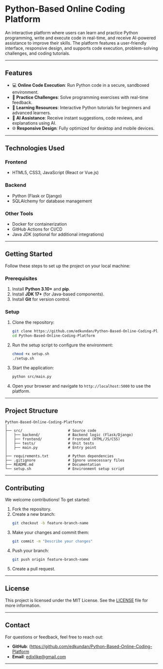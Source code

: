 # **Python-Based Online Coding Platform**

An interactive platform where users can learn and practice Python programming, write and execute code in real-time, and receive AI-powered assistance to improve their skills. The platform features a user-friendly interface, responsive design, and supports code execution, problem-solving challenges, and coding tutorials.

---

## **Features**
- 💻 **Online Code Execution**: Run Python code in a secure, sandboxed environment.
- 🎯 **Practice Challenges**: Solve programming exercises with real-time feedback.
- 📖 **Learning Resources**: Interactive Python tutorials for beginners and advanced learners.
- 🤖 **AI Assistance**: Receive instant suggestions, code reviews, and explanations using AI.
- 🌐 **Responsive Design**: Fully optimized for desktop and mobile devices.

---

## **Technologies Used**
### **Frontend**
- HTML5, CSS3, JavaScript (React or Vue.js)
  
### **Backend**
- Python (Flask or Django)
- SQLAlchemy for database management

### **Other Tools**
- Docker for containerization
- GitHub Actions for CI/CD
- Java JDK (optional for additional integrations)

---

## **Getting Started**
Follow these steps to set up the project on your local machine:

### **Prerequisites**
1. Install **Python 3.10+** and **pip**.
2. Install **JDK 17+** (for Java-based components).
3. Install **Git** for version control.

### **Setup**
1. Clone the repository:
   ```bash
   git clone https://github.com/edkundan/Python-Based-Online-Coding-Platform.git
   cd Python-Based-Online-Coding-Platform
   ```

2. Run the setup script to configure the environment:
   ```bash
   chmod +x setup.sh
   ./setup.sh
   ```

3. Start the application:
   ```bash
   python src/main.py
   ```

4. Open your browser and navigate to `http://localhost:5000` to use the platform.

---

## **Project Structure**
```
Python-Based-Online-Coding-Platform/
│
├── src/                     # Source code
│   ├── backend/             # Backend logic (Flask/Django)
│   ├── frontend/            # Frontend (HTML/JS/CSS)
│   ├── tests/               # Unit tests
│   ├── main.py              # Entry point
│
├── requirements.txt         # Python dependencies
├── .gitignore               # Ignore unnecessary files
├── README.md                # Documentation
└── setup.sh                 # Environment setup script
```

---

## **Contributing**
We welcome contributions! To get started:
1. Fork the repository.
2. Create a new branch:
   ```bash
   git checkout -b feature-branch-name
   ```
3. Make your changes and commit them:
   ```bash
   git commit -m "Describe your changes"
   ```
4. Push your branch:
   ```bash
   git push origin feature-branch-name
   ```
5. Create a pull request.

---

## **License**
This project is licensed under the MIT License. See the [LICENSE](LICENSE) file for more information.

---

## **Contact**
For questions or feedback, feel free to reach out:
- **GitHub**: (https://github.com/edkundan/Python-Based-Online-Coding-Platform
- **Email**: edixlike@gmail.com

--- 

